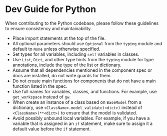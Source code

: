 # Dev Guide for Python

When contributing to the Python codebase, please follow these guidelines to ensure consistency and maintainability.

- Place import statements at the top of the file.
- All optional parameters should use `Optional` from the `typing` module and default to `None` unless otherwise specified.
- Set types for all variables, including `self` variables in classes.
- Use `List`, `Dict`, and other type hints from the `typing` module for type annotations, include the type of the list or dictionary.
- Assume that all dependencies mentioned in the component spec or docs are installed, do not write guards for them.
- Do not create main functions for components that do not have a main function listed in the spec.
- Use full names for variables, classes, and functions. For example, use `get_workspace` instead of `gw`.
- When create an instance of a class based on `BaseModel` from a dictionary, use `<ClassName>.model_validate(<dict>)` instead of `<ClassName>(**<dict>)` to ensure that the model is validated.
- Avoid possibly unbound local variables. For example, if you have a variable that is assigned in an `if` statement, make sure to assign it a default value before the `if` statement.
